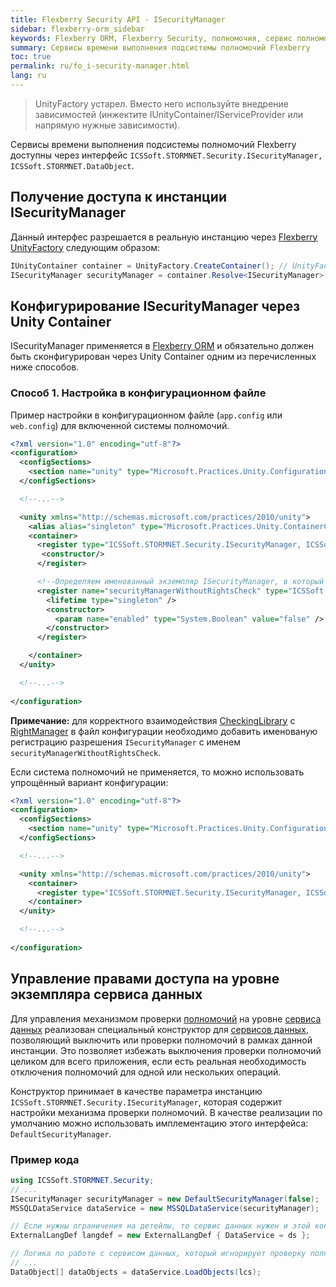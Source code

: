 ```yaml
---
title: Flexberry Security API - ISecurityManager
sidebar: flexberry-orm_sidebar
keywords: Flexberry ORM, Flexberry Security, полномочия, сервис полномочий
summary: Сервисы времени выполнения подсистемы полномочий Flexberry
toc: true
permalink: ru/fo_i-security-manager.html
lang: ru
---
```


> UnityFactory устарел. Вместо него используйте внедрение зависимостей (инжектите IUnityContainer/IServiceProvider или напрямую нужные зависимости).

Сервисы времени выполнения подсистемы полномочий Flexberry доступны через интерфейс `ICSSoft.STORMNET.Security.ISecurityManager, ICSSoft.STORMNET.DataObject`. 

## Получение доступа к инстанции ISecurityManager

Данный интерфес разрешается в реальную инстанцию через [Flexberry UnityFactory](fo_unity-factory.html) следующим образом:

```csharp
IUnityContainer container = UnityFactory.CreateContainer(); // UnityFactory устарел. Вместо него используйте внедрение зависимостей (инжектите IUnityContainer/IServiceProvider или напрямую нужные зависимости).
ISecurityManager securityManager = container.Resolve<ISecurityManager>();
```

## Конфигурирование ISecurityManager через Unity Container

ISecurityManager применяется в [Flexberry ORM](fo_flexberry-orm.html) и обязательно должен быть сконфигурирован через Unity Container одним из перечисленных ниже способов.

### Способ 1. Настройка в конфигурационном файле

Пример настройки в конфигурационном файле (`app.config` или `web.config`) для включенной системы полномочий.

```xml
<?xml version="1.0" encoding="utf-8"?>
<configuration>
  <configSections>
    <section name="unity" type="Microsoft.Practices.Unity.Configuration.UnityConfigurationSection, Microsoft.Practices.Unity.Configuration"/>
  </configSections>

  <!--...-->

  <unity xmlns="http://schemas.microsoft.com/practices/2010/unity">
    <alias alias="singleton" type="Microsoft.Practices.Unity.ContainerControlledLifetimeManager, Microsoft.Practices.Unity" />
    <container>
      <register type="ICSSoft.STORMNET.Security.ISecurityManager, ICSSoft.STORMNET.DataObject" mapTo="ICSSoft.STORMNET.Security.DefaultSecurityManager, ICSSoft.STORMNET.RightManager">
       <constructor/>
      </register>

      <!--Определяем именованный экземпляр ISecurityManager, в который записывается "new DefaultSecurityManager(false)".-->
      <register name="securityManagerWithoutRightsCheck" type="ICSSoft.STORMNET.Security.ISecurityManager, ICSSoft.STORMNET.DataObject" mapTo="ICSSoft.STORMNET.Security.DefaultSecurityManager, ICSSoft.STORMNET.RightManager">
        <lifetime type="singleton" />
        <constructor>
          <param name="enabled" type="System.Boolean" value="false" />
        </constructor>
      </register>

    </container>
  </unity>

  <!--...-->
	
</configuration>
```

**Примечание:** для корректного взаимодействия [CheckingLibrary](efs_security-legacy-services.html) с [RightManager](efs_right-manager.html) в файл конфигурации необходимо добавить именованую регистрацию разрешения `ISecurityManager` с именем `securityManagerWithoutRightsCheck`.

Если система полномочий не применяется, то можно использовать упрощённый вариант конфигурации:

```xml
<?xml version="1.0" encoding="utf-8"?>
<configuration>
  <configSections>
    <section name="unity" type="Microsoft.Practices.Unity.Configuration.UnityConfigurationSection, Microsoft.Practices.Unity.Configuration"/>
  </configSections>

  <!--...-->

  <unity xmlns="http://schemas.microsoft.com/practices/2010/unity">
    <container>
      <register type="ICSSoft.STORMNET.Security.ISecurityManager, ICSSoft.STORMNET.DataObject" mapTo="ICSSoft.STORMNET.Security.EmptySecurityManager, ICSSoft.STORMNET.DataObject" />
    </container>
  </unity>

  <!--...-->
	
</configuration>
```

## Управление правами доступа на уровне экземпляра сервиса данных

Для управления механизмом проверки [полномочий](efs_right-manager-module.html) на уровне [сервиса данных](fo_data-service.html) реализован специальный конструктор для [сервисов данных](fo_data-service.html), позволяющий выключить или проверки полномочий в рамках данной инстанции. Это позволяет избежать выключения проверки полномочий целиком для всего приложения, если есть реальная необходимость отключения полномочий для одной или нескольких операций.

Конструктор принимает в качестве параметра инстанцию `ICSSoft.STORMNET.Security.ISecurityManager`, которая содержит настройки механизма проверки полномочий. В качестве реализации по умолчанию можно использовать имплементацию этого интерфейса: `DefaultSecurityManager`.

### Пример кода

```csharp
using ICSSoft.STORMNET.Security;
// ...
ISecurityManager securityManager = new DefaultSecurityManager(false);
MSSQLDataService dataService = new MSSQLDataService(securityManager);

// Если нужны ограничения на детейлы, то сервис данных нужен и этой конструкции.
ExternalLangDef langdef = new ExternalLangDef { DataService = ds };

// Логика по работе с сервисом данных, который игнорирует проверку полномочий. 
// ...
DataObject[] dataObjects = dataService.LoadObjects(lcs);
```
